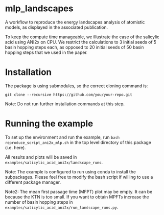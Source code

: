 # mlp_landscapes

A workflow to reproduce the energy landscapes analysis of atomistic models, as displayed in the associated publication.

To keep the compute time manageable, we illustrate the case of the salicylic acid using ANI2x on CPU. We restrict the calculations to 3 initial seeds of 5 basin hopping steps each, as opposed to 20 initial seeds of 50 basin hopping steps that we used in the paper. 

# Installation

The package is using submodules, so the correct cloning command is:

`git clone --recursive https://github.com/you/your-repo.git`

Note: Do not run further installation commands at this step.

# Running the example

To set up the environment and run the example, run `bash reproduce_script_ani2x_mlp.sh` in the top level directory of this package (i.e. here).

All results and plots will be saved in `examples/salicylic_acid_ani2x/landscape_runs`. 

Note: The example is configured to run using conda to install the subpackages. Please feel free to modify the bash script if willing to use a different package manager.

Note2: The mean first passage time (MFPT) plot may be empty. It can be because the KTN is too small. If you want to obtain MPFTs increase the number of basin hopping steps in `examples/salicylic_acid_ani2x/run_landscape_runs.py`.